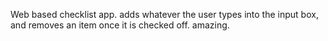 Web based checklist app. adds whatever the user types into the input box, and removes an item once it is checked off. amazing.
